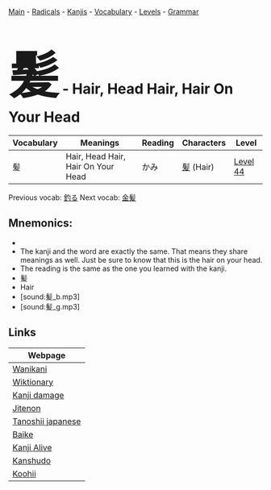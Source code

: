 <style> bigfont {font-size: 100px}</style>
[Main](../README.md) -
[Radicals](../radicals.md) -
[Kanjis](../kanjis.md) -
[Vocabulary](../vocabulary.md) -
[Levels](../levels.md) -
[Grammar](../grammar.md)
# <bigfont> 髪</bigfont> - Hair, Head Hair, Hair On Your Head 

| Vocabulary | Meanings | Reading | Characters | Level |
| --- | --- | --- | --- | --- |
| 髪 | Hair, Head Hair, Hair On Your Head | かみ |  [髪](../kanjis/髪.md) (Hair) | [Level 44](../levels/wk_level44.md) |

Previous vocab: [釣る](釣る.md) Next vocab: [金髪](金髪.md) 

## Mnemonics:

* 
* The kanji and the word are exactly the same. That means they share meanings as well. Just be sure to know that this is the hair on your head.
* The reading is the same as the one you learned with the kanji.
* 髪
* Hair
* [sound:髪_b.mp3]
* [sound:髪_g.mp3]


## Links 

| Webpage |
| --- |
| [Wanikani          ](https://www.wanikani.com/kanji/髪) |
| [Wiktionary        ](https://en.wiktionary.org/wiki/髪) |
| [Kanji damage      ](http://www.kanjidamage.com/kanji/search?utf8=✓&q=髪) |
| [Jitenon           ](https://jitenon.com/kanji/髪) |
| [Tanoshii japanese ](https://www.tanoshiijapanese.com/dictionary/kanji.cfm?k=髪) |
| [Baike             ](https://baike.baidu.com/item/髪) |
| [Kanji Alive       ](https://app.kanjialive.com/髪) |
| [Kanshudo          ](https://www.kanshudo.com/searchmn?q=髪) |
| [Koohii            ](https://kanji.koohii.com/study/kanji/髪) |
